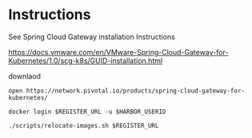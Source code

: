 # Instructions

See Spring Cloud Gateway installation Instructions

https://docs.vmware.com/en/VMware-Spring-Cloud-Gateway-for-Kubernetes/1.0/scg-k8s/GUID-installation.html


downlaod

```shell
open https://network.pivotal.io/products/spring-cloud-gateway-for-kubernetes/
```


```shell
docker login $REGISTER_URL -u $HARBOR_USERID
```


```shell
./scripts/relocate-images.sh $REGISTER_URL
```
